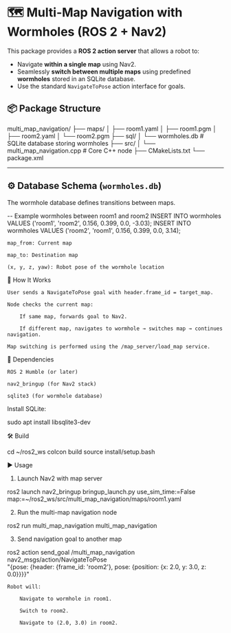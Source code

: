 # 🗺️ Multi-Map Navigation with Wormholes (ROS 2 + Nav2)
This package provides a **ROS 2 action server** that allows a robot to:
- Navigate **within a single map** using Nav2.
- Seamlessly **switch between multiple maps** using predefined **wormholes** stored in an SQLite database.
- Use the standard `NavigateToPose` action interface for goals.


## 📦 Package Structure

multi_map_navigation/
├── maps/
│ ├── room1.yaml
│ ├── room1.pgm
│ ├── room2.yaml
│ └── room2.pgm
├── sql/
│ └── wormholes.db # SQLite database storing wormholes
├── src/
│ └── multi_map_navigation.cpp # Core C++ node
├── CMakeLists.txt
└── package.xml


---

## ⚙️ Database Schema (`wormholes.db`)
The wormhole database defines transitions between maps.



-- Example wormholes between room1 and room2
INSERT INTO wormholes VALUES ('room1', 'room2', 0.156, 0.399, 0.0, -3.03);
INSERT INTO wormholes VALUES ('room2', 'room1', 0.156, 0.399, 0.0,  3.14);

    map_from: Current map

    map_to: Destination map

    (x, y, z, yaw): Robot pose of the wormhole location

🚀 How It Works

    User sends a NavigateToPose goal with header.frame_id = target_map.

    Node checks the current map:

        If same map, forwards goal to Nav2.

        If different map, navigates to wormhole → switches map → continues navigation.

    Map switching is performed using the /map_server/load_map service.

🔧 Dependencies

    ROS 2 Humble (or later)

    nav2_bringup (for Nav2 stack)

    sqlite3 (for wormhole database)

Install SQLite:

sudo apt install libsqlite3-dev

🛠️ Build

cd ~/ros2_ws
colcon build
source install/setup.bash

▶️ Usage
1. Launch Nav2 with map server

ros2 launch nav2_bringup bringup_launch.py use_sim_time:=False \
  map:=~/ros2_ws/src/multi_map_navigation/maps/room1.yaml

2. Run the multi-map navigation node

ros2 run multi_map_navigation multi_map_navigation

3. Send navigation goal to another map

ros2 action send_goal /multi_map_navigation nav2_msgs/action/NavigateToPose \
  "{pose: {header: {frame_id: 'room2'}, pose: {position: {x: 2.0, y: 3.0, z: 0.0}}}}"

    Robot will:

        Navigate to wormhole in room1.

        Switch to room2.

        Navigate to (2.0, 3.0) in room2.


